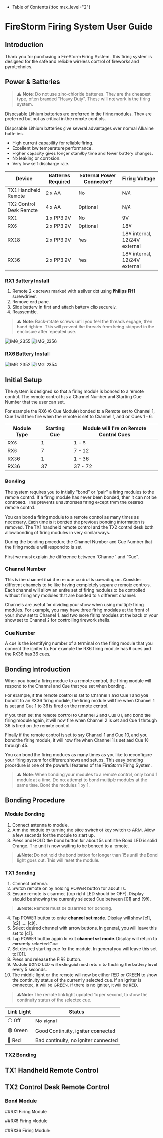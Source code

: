 * Table of Contents
{:toc max_level="2"}
# FireStorm Firing System User Guide

## Introduction
Thank you for purchasing a FireStorm Firing System. This firing system is designed for the safe and reliable wireless control of fireworks and pyrotechnics.

## Power & Batteries

>⚠️ **Note:** Do not use zinc-chloride batteries. They are the cheapest type, often branded "Heavy Duty". These will not work in the firing system.

Disposable Lithium batteries are preferred in the firing modules. They are preferred but not as critical in the remote controls.

Disposable Lithium batteries give several advantages over normal Alkaline batteries.
* High current capability for reliable firing.
* Excellent low temperature performance.
* Higher capacity gives longer standby time and fewer battery changes.
* No leaking or corrosion.
* Very low self discharge rate.

|Device|Batteries Required|External Power Connector?|Firing Voltage|
|------|------------------|-------------------------|--------------|
|TX1 Handheld Remote|2 x AA|No|N/A|
|TX2 Control Desk Remote|4 x AA|Optional|N/A|
|RX1|1 x PP3 9V|No|9V|
|RX6|2 x PP3 9V|Optional|18V|
|RX18|2 x PP3 9V|Yes|18V internal, 12/24V external|
|RX36|2 x PP3 9V|Yes|18V internal, 12/24V external|

### RX1 Battery Install

1. Remote 2 x screws marked with a silver dot using **Philips PH1** screwdriver.
2. Remove end panel.
3. Slide battery in first and attach battery clip securely.
4. Reassemble.

>⚠️ **Note:** Back-rotate screws until you feel the threads engage, then hand tighten. This will prevent the threads from being stripped in the enclosure after repeated use. 

![IMG_2355](/images/rx1-battery-panel-1.jpg)
![IMG_2356](/images/rx1-battery-panel-1.jpg)

### RX6 Battery Install

![IMG_2352](/images/rx6-battery-panel-1.jpg)
![IMG_2354](/images/rx6-battery-panel-2.jpg)

## Initial Setup

The system is designed so that a firing module is bonded to a remote control. The remote control has a Channel Number and Starting Cue Number that the user can set. 

For example the RX6 (6 Cue Module) bonded to a Remote set to Channel 1, Cue 1 will then fire when the remote is set to Channel 1, and on Cues 1 - 6.

|Module Type|Starting Cue|Module will fire on Remote Control Cues|
|-----------|------------|---------------------------------------|
|RX6|1|1 - 6|
|RX6|7|7 - 12|
|RX36|1|1 - 36|
|RX36|37|37 - 72|

### Bonding

The system requires you to initially “bond” or "pair" a firing modules to the remote control. If a firing module has never been bonded, then it can not be controlled. This prevents unauthorised firing except from the desired remote control.

You can bond a firing module to a remote control as many times as necessary. Each time is it bonded the previous bonding information is removed.
The TX1 handheld remote control and the TX2 control desk both allow bonding of firing modules in very similar ways.

During the bonding procedure the Channel Number and Cue Number that the firing module will respond to is set.

First we must explain the difference between “Channel” and “Cue”.

### Channel Number

This is the channel that the remote control is operating on. Consider different channels to be like having completely separate remote controls. Each channel will allow an entire set of firing modules to be controlled without firing any modules that are bonded to a different channel.

Channels are useful for dividing your show when using multiple firing modules. For example, you may have three firing modules at the front of your show set to Channel 1, and two more firing modules at the back of your show set to Channel 2 for controlling firework shells.

### Cue Number

A cue is the identifying number of a terminal on the firing module that you connect the igniter to. For example the RX6 firing module has 6 cues and the RX36 has 36 cues.

## Bonding Introduction

When you bond a firing module to a remote control, the firing module will respond to the Channel and Cue that you set when bonding.

For example, if the remote control is set to Channel 1 and Cue 1 and you bond it to an RX36 firing module, the firing module will fire when Channel 1 is set and Cue 1 to 36 is fired on the remote control.

If you then set the remote control to Channel 2 and Cue 01, and bond the firing module again, it will now fire when Channel 2 is set and Cue 1 through 36 is fired on the remote control.

Finally if the remote control is set to say Channel 1 and Cue 10, and you bond the firing module, it will now fire when Channel 1 is set and Cue 10 through 45.

You can bond the firing modules as many times as you like to reconfigure your firing system for different shows and setups. This easy bonding procedure is one of the powerful features of the FireStorm Firing System.

>⚠️ **Note:** When bonding your modules to a remote control, only bond 1 module at a time. Do not attempt to bond multiple modules at the same time. Bond the modules 1 by 1. 

## Bonding Procedure

### Module Bonding

1. Connect antenna to module.
2. Arm the module by turning the slide switch of key switch to ARM. Allow a few seconds for the module to start up.
3. Press and HOLD the bond button for about 5s until the Bond LED is solid Orange. The unit is now waiting to be bonded to a remote. 

>⚠️**Note:** Do not hold the bond button for longer than 15s until the Bond light goes out. This will reset the module.

### TX1 Bonding

1. Connect antenna.
2. Switch remote on by holding POWER button for about 1s.
3. Ensure remote is disarmed (top right LED should be OFF). Display should be showing the currently selected Cue between [01] and [99].
>⚠️**Note:** Remote must be disarmed for bonding. 
4. Tap POWER button to enter **channel set mode**. Display will show [c1], [c2] .... [c9].
5. Select desired channel with arrow buttons. In general, you will leave this set to [c1].
6. Tap POWER button again to exit **channel set mode**. Display will return to currently selected Cue.
7. Set desired starting cue for the module. In general you will leave this set to [01].
8. Press and release the FIRE button.
9. Module BOND LED will extinguish and return to flashing the battery level every 5 seconds. 
10. The middle light on the remote will now be either RED or GREEN to show the continuity status of the currently selected cue. If an igniter is connected, it will be GREEN. If there is no igniter, it will be RED.

>⚠️**Note:** The remote link light updated 1x per second, to show the continuity status of the selected cue. 

|Link Light|Status|
|----------|------|
|⚪ Off   |No signal|
|🟢 Green |Good Continuity, igniter connected|
|🔴 Red   |Bad continuity, no igniter connected|


### TX2 Bonding

## TX1 Handheld Remote Control

## TX2 Control Desk Remote Control

### Bond Module

##RX1 Firing Module

##RX6 Firing Module

##RX36 Firing Module
